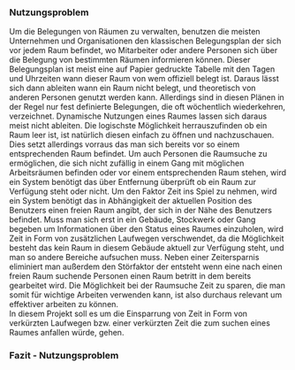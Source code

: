 ### Nutzungsproblem
Um die Belegungen von Räumen zu verwalten, benutzen die meisten Unternehmen und Organisationen den klassischen Belegungsplan der sich vor jedem Raum befindet, wo Mitarbeiter oder andere Personen sich über die Belegung von bestimmten Räumen informieren können. Dieser Belegungsplan ist meist eine auf Papier gedruckte Tabelle mit den Tagen und Uhrzeiten wann dieser Raum von wem offiziell belegt ist. Daraus lässt sich dann ableiten wann ein Raum nicht belegt, und theoretisch von anderen Personen genutzt werden kann. Allerdings sind in diesen Plänen in der Regel nur fest definierte Belegungen, die oft wöchentlich wiederkehren, verzeichnet. Dynamische Nutzungen eines Raumes lassen sich daraus meist nicht ableiten. Die logischste Möglichkeit herrauszufinden ob ein Raum leer ist, ist natürlich diesen einfach zu öffnen und nachzuschauen. Dies setzt allerdings vorraus das man sich bereits vor so einem entsprechenden Raum befindet. Um auch Personen die Raumsuche zu ermöglichen, die sich nicht zufällig in einem Gang mit möglichen Arbeitsräumen befinden oder vor einem entsprechenden Raum stehen, wird ein System benötigt das über Entfernung überprüft ob ein Raum zur Verfügung steht oder nicht. Um den Faktor Zeit ins Spiel zu nehmen, wird ein System benötigt das in Abhängigkeit der aktuellen Position des Benutzers einen freien Raum angibt, der sich in der Nähe des Benutzers befindet. Muss man sich erst in ein Gebäude, Stockwerk oder Gang begeben um Informationen über den Status eines Raumes einzuholen, wird Zeit in Form von zusätzlichen Laufwegen verschwendet, da die Möglichkeit besteht das kein Raum in diesem Gebäude aktuell zur Verfügung steht, und man so andere Bereiche aufsuchen muss. Neben einer Zeitersparnis eliminiert man außerdem den Störfaktor der entsteht wenn eine nach einen freien Raum suchende Personen einen Raum betritt in dem bereits gearbeitet wird. Die Möglichkeit bei der Raumsuche Zeit zu sparen, die man somit für wichtige Arbeiten verwenden kann, ist also durchaus relevant um effektiver arbeiten zu können.   
In diesem Projekt soll es um die Einsparrung von Zeit in Form von verkürzten Laufwegen bzw. einer verkürzten Zeit die zum suchen eines Raumes anfallen würde, gehen.

### Fazit - Nutzungsproblem




















